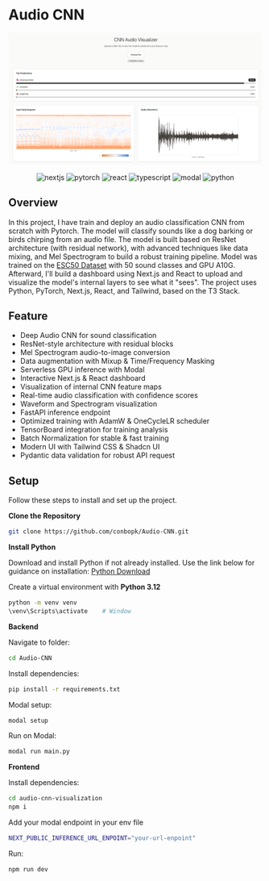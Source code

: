 # Audio CNN
![Thumbnail](Thumbnails.png)
<div align="center">
    <img src="https://img.shields.io/badge/Next-black?style=for-the-badge&logo=next.js&logoColor=white" alt="nextjs">
    <img src="https://img.shields.io/badge/PyTorch-%23EE4C2C.svg?style=for-the-badge&logo=PyTorch&logoColor=white" alt="pytorch">
    <img src="https://img.shields.io/badge/react-%2320232a.svg?style=for-the-badge&logo=react&logoColor=%2361DAFB" alt="react">
    <img src="https://img.shields.io/badge/typescript-%23007ACC.svg?style=for-the-badge&logo=typescript&logoColor=white" alt="typescript">
    <img src="https://img.shields.io/badge/Modal-green?logo=Modal&labelColor=green" alt="modal">
    <img src="https://img.shields.io/badge/python-3670A0?style=for-the-badge&logo=python&logoColor=ffdd54" alt="python">
</div>


## Overview
In this project, I have train and deploy an audio classification CNN from scratch with Pytorch.
The model will classify sounds like a dog barking or birds chirping from an audio file.
The model is built based on ResNet architecture (with residual network),
with advanced techniques like data mixing, and Mel Spectrogram to build a robust training pipeline.
Model was trained on the [ESC50 Dataset](https://github.com/karolpiczak/ESC-50) with 50 sound classes and GPU A10G.
Afterward, I'll build a dashboard using Next.js and React to upload and visualize the model's internal layers to see what it "sees".
The project uses Python, PyTorch, Next.js, React, and Tailwind, based on the T3 Stack.

## Feature
- Deep Audio CNN for sound classification
- ResNet-style architecture with residual blocks
- Mel Spectrogram audio-to-image conversion
- Data augmentation with Mixup & Time/Frequency Masking
- Serverless GPU inference with Modal
- Interactive Next.js & React dashboard
- Visualization of internal CNN feature maps
- Real-time audio classification with confidence scores
- Waveform and Spectrogram visualization
- FastAPI inference endpoint
- Optimized training with AdamW & OneCycleLR scheduler
- TensorBoard integration for training analysis
- Batch Normalization for stable & fast training
- Modern UI with Tailwind CSS & Shadcn UI
- Pydantic data validation for robust API request

## Setup
Follow these steps to install and set up the project.

**Clone the Repository**
```bash
git clone https://github.com/conbopk/Audio-CNN.git
```

**Install Python**

Download and install Python if not already installed. Use the link below for guidance on installation: [Python Download](https://www.python.org/downloads/)

Create a virtual environment with **Python 3.12**

```bash
python -m venv venv
\venv\Scripts\activate    # Window
```

**Backend**

Navigate to folder:
```bash
cd Audio-CNN
```

Install dependencies:
```bash
pip install -r requirements.txt
```

Modal setup:
```bash
modal setup
```

Run on Modal:
```bash
modal run main.py
```

**Frontend**

Install dependencies:
```bash
cd audio-cnn-visualization
npm i
```

Add your modal endpoint in your env file
```bash
NEXT_PUBLIC_INFERENCE_URL_ENPOINT="your-url-enpoint"
```

Run:
```bash
npm run dev
```